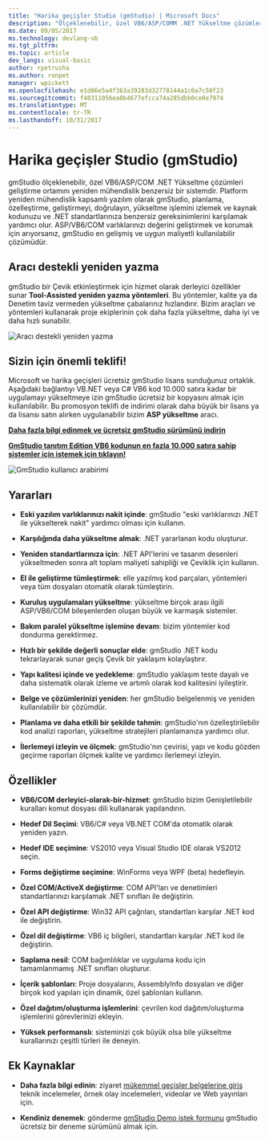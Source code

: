 ```yaml
---
title: "Harika geçişler Studio (gmStudio) | Microsoft Docs"
description: "Ölçeklenebilir, özel VB6/ASP/COMM .NET Yükseltme çözümlerine için harika geçiş aracı"
ms.date: 09/05/2017
ms.technology: devlang-vb
ms.tgt_pltfrm: 
ms.topic: article
dev_langs: visual-basic
author: rpetrusha
ms.author: ronpet
manager: wpickett
ms.openlocfilehash: e1d86e5a4f363a39283d32778144a1c0a7c50f23
ms.sourcegitcommit: f40311056ea0b4677efcca74a285dbb0ce0e7974
ms.translationtype: MT
ms.contentlocale: tr-TR
ms.lasthandoff: 10/31/2017
---
```

# <a name="great-migrations-studio-gmstudio"></a>Harika geçişler Studio (gmStudio)

gmStudio ölçeklenebilir, özel VB6/ASP/COM .NET Yükseltme çözümleri geliştirme ortamını yeniden mühendislik benzersiz bir sistemdir. Platform yeniden mühendislik kapsamlı yazılım olarak gmStudio, planlama, özelleştirme, geliştirmeyi, doğrulayın, yükseltme işlemini izlemek ve kaynak kodunuzu ve .NET standartlarınıza benzersiz gereksinimlerini karşılamak yardımcı olur.  ASP/VB6/COM varlıklarınızı değerini geliştirmek ve korumak için arıyorsanız, gmStudio en gelişmiş ve uygun maliyetli kullanılabilir çözümüdür. 

## <a name="the-tool-assisted-rewrite"></a>Aracı destekli yeniden yazma

gmStudio bir Çevik etkinleştirmek için hizmet olarak derleyici özellikler sunar **Tool-Assisted yeniden yazma yöntemleri**. Bu yöntemler, kalite ya da Denetim taviz vermeden yükseltme çabalarınız hızlandırır. Bizim araçları ve yöntemleri kullanarak proje ekiplerinin çok daha fazla yükseltme, daha iyi ve daha hızlı sunabilir.

![Aracı destekli yeniden yazma](./media/tool-assisted-rewrite.png) 

## <a name="important-offer-for-you"></a>Sizin için önemli teklifi!

Microsoft ve harika geçişleri ücretsiz gmStudio lisans sunduğunuz ortaklık. Aşağıdaki bağlantıyı VB.NET veya C# VB6 kod 10.000 satıra kadar bir uygulamayı yükseltmeye izin gmStudio ücretsiz bir kopyasını almak için kullanılabilir. Bu promosyon teklifi de indirimi olarak daha büyük bir lisans ya da lisansı satın alırken uygulanabilir bizim **ASP yükseltme** aracı.

[**Daha fazla bilgi edinmek ve ücretsiz gmStudio sürümünü indirin**](http://www.greatmigrations.com/resources/gmstudio-promotion.aspx)

[**GmStudio tanıtım Edition VB6 kodunun en fazla 10.000 satıra sahip sistemler için istemek için tıklayın!**](http://www.greatmigrations.com/resources/gmstudio-promotion.aspx)

![GmStudio kullanıcı arabirimi](./media/gmstudio-ui.png) 

## <a name="benefits"></a>Yararları

- **Eski yazılım varlıklarınızı nakit içinde**: gmStudio "eski varlıklarınızı .NET ile yükselterek nakit" yardımcı olması için kullanın.

- **Karşılığında daha yükseltme almak**: .NET yararlanan kodu oluşturur.

- **Yeniden standartlarınıza için**: .NET API'lerini ve tasarım desenleri yükseltmeden sonra alt toplam maliyeti sahipliği ve Çeviklik için kullanın.  

- **El ile geliştirme tümleştirmek**: elle yazılmış kod parçaları, yöntemleri veya tüm dosyaları otomatik olarak tümleştirin. 

- **Kuruluş uygulamaları yükseltme**: yükseltme birçok arası ilgili ASP/VB6/COM bileşenlerden oluşan büyük ve karmaşık sistemler.

- **Bakım paralel yükseltme işlemine devam**: bizim yöntemler kod dondurma gerektirmez.  

- **Hızlı bir şekilde değerli sonuçlar elde**: gmStudio .NET kodu tekrarlayarak sunar geçiş Çevik bir yaklaşım kolaylaştırır.
 
- **Yapı kalitesi içinde ve yedekleme**: gmStudio yaklaşım teste dayalı ve daha sistematik olarak izleme ve artımlı olarak kod kalitesini iyileştirir.

- **Belge ve çözümlerinizi yeniden**: her gmStudio belgelenmiş ve yeniden kullanılabilir bir çözümdür.

- **Planlama ve daha etkili bir şekilde tahmin**: gmStudio'nın özelleştirilebilir kod analizi raporları, yükseltme stratejileri planlamanıza yardımcı olur.

- **İlerlemeyi izleyin ve ölçmek**: gmStudio'nın çevirisi, yapı ve kodu gözden geçirme raporları ölçmek kalite ve yardımcı ilerlemeyi izleyin.

## <a name="features"></a>Özellikler

- **VB6/COM derleyici-olarak-bir-hizmet**: gmStudio bizim Genişletilebilir kuralları komut dosyası dili kullanarak yapılandırın.

- **Hedef Dil Seçimi**: VB6/C# veya VB.NET COM'da otomatik olarak yeniden yazın.

- **Hedef IDE seçimine**: VS2010 veya Visual Studio IDE olarak VS2012 seçin.

- **Forms değiştirme seçimine**: WinForms veya WPF (beta) hedefleyin.

- **Özel COM/ActiveX değiştirme**: COM API'ları ve denetimleri standartlarınızı karşılamak .NET sınıfları ile değiştirin.

- **Özel API değiştirme**: Win32 API çağrıları, standartları karşılar .NET kod ile değiştirin.

- **Özel dil değiştirme**: VB6 iç bilgileri, standartları karşılar .NET kod ile değiştirin.

- **Saplama nesil**: COM bağımlılıklar ve uygulama kodu için tamamlanmamış .NET sınıfları oluşturur.

- **İçerik şablonları**: Proje dosyalarını, AssemblyInfo dosyaları ve diğer birçok kod yapıları için dinamik, özel şablonları kullanın.

- **Özel dağıtım/oluşturma işlemlerini**: çevrilen kod dağıtım/oluşturma işlemlerini görevlerinizi ekleyin.

- **Yüksek performanslı**: sisteminizi çok büyük olsa bile yükseltme kurallarınızı çeşitli türleri ile deneyin.

## <a name="additional-resources"></a>Ek Kaynaklar

- **Daha fazla bilgi edinin**: ziyaret [mükemmel geçişler belgelerine giriş](https://www.greatmigrations.com/resources/documentation.aspx) teknik incelemeler, örnek olay incelemeleri, videolar ve Web yayınları için.

- **Kendiniz denemek**: gönderme [gmStudio Demo istek formunu](http://www.greatmigrations.com/resources/gmstudio-promotion.aspx) gmStudio ücretsiz bir deneme sürümünü almak için.
  
